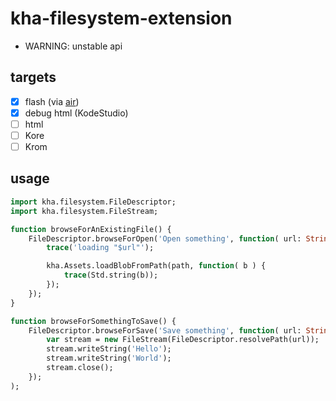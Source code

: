 # kha-filesystem-extension

- WARNING: unstable api

## targets
- [x] flash (via [air](https://code.google.com/archive/p/haxeair3))
- [x] debug html (KodeStudio)
- [ ] html
- [ ] Kore
- [ ] Krom

## usage
```haxe
import kha.filesystem.FileDescriptor;
import kha.filesystem.FileStream;

function browseForAnExistingFile() {
	FileDescriptor.browseForOpen('Open something', function( url: String ) {
		trace('loading "$url"');

		kha.Assets.loadBlobFromPath(path, function( b ) {
			trace(Std.string(b));
		});
	});
}

function browseForSomethingToSave() {
	FileDescriptor.browseForSave('Save something', function( url: String ) {
		var stream = new FileStream(FileDescriptor.resolvePath(url));
		stream.writeString('Hello');
		stream.writeString('World');
		stream.close();
	});
);

```
